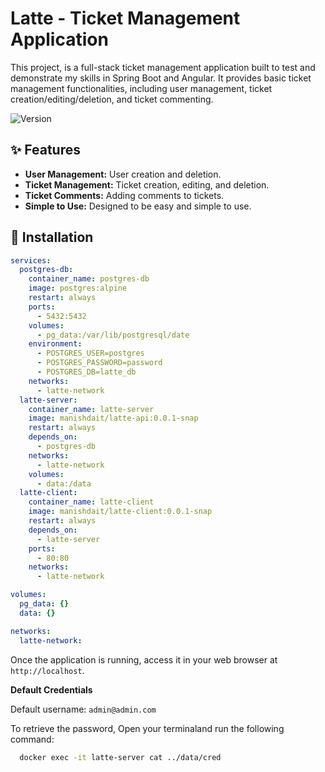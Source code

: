 # Latte - Ticket Management Application

This project, is a full-stack ticket management application built to test and demonstrate my skills in Spring Boot and Angular. It provides basic ticket management functionalities, including user management, ticket creation/editing/deletion, and ticket commenting.

<img alt="Version" src="https://img.shields.io/badge/version-0.0.1 snap-blue.svg?cacheSeconds=2592000" />

## ✨ Features
* **User Management:** User creation and deletion.
* **Ticket Management:** Ticket creation, editing, and deletion.
* **Ticket Comments:** Adding comments to tickets.
* **Simple to Use:** Designed to be easy and simple to use.

## 🐳 Installation

```yml
services:
  postgres-db:
    container_name: postgres-db
    image: postgres:alpine
    restart: always
    ports:
      - 5432:5432
    volumes:
      - pg_data:/var/lib/postgresql/date
    environment:
      - POSTGRES_USER=postgres
      - POSTGRES_PASSWORD=password
      - POSTGRES_DB=latte_db
    networks:
      - latte-network
  latte-server:
    container_name: latte-server
    image: manishdait/latte-api:0.0.1-snap
    restart: always
    depends_on:
      - postgres-db
    networks:
      - latte-network
    volumes:
      - data:/data
  latte-client:
    container_name: latte-client
    image: manishdait/latte-client:0.0.1-snap
    restart: always
    depends_on:
      - latte-server
    ports:
      - 80:80
    networks:
      - latte-network

volumes:
  pg_data: {}
  data: {}

networks:
  latte-network:
```
Once the application is running, access it in your web browser at `http://localhost`.

**Default Credentials**

Default username: `admin@admin.com`

To retrieve the password, Open your terminaland run the following command:

```bash
  docker exec -it latte-server cat ../data/cred
```

